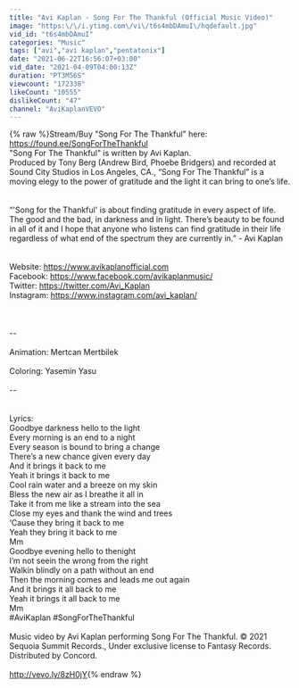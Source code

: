 ```yaml
---
title: "Avi Kaplan - Song For The Thankful (Official Music Video)"
image: "https:\/\/i.ytimg.com\/vi\/t6s4mbDAmuI\/hqdefault.jpg"
vid_id: "t6s4mbDAmuI"
categories: "Music"
tags: ["avi","avi kaplan","pentatonix"]
date: "2021-06-22T16:56:07+03:00"
vid_date: "2021-04-09T04:00:13Z"
duration: "PT3M56S"
viewcount: "172338"
likeCount: "10555"
dislikeCount: "47"
channel: "AviKaplanVEVO"
---
```

{% raw %}Stream/Buy &quot;Song For The Thankful&quot; here: <a rel="nofollow" target="blank" href="https://found.ee/SongForTheThankful">https://found.ee/SongForTheThankful</a><br />&quot;Song For The Thankful&quot; is written by Avi Kaplan.<br />Produced by Tony Berg (Andrew Bird, Phoebe Bridgers) and recorded at Sound City Studios in Los Angeles, CA., “Song For The Thankful” is a moving elegy to the power of gratitude and the light it can bring to one’s life.<br /><br /><br />“'Song for the Thankful' is about finding gratitude in every aspect of life. The good and the bad, in darkness and in light. There’s beauty to be found in all of it and I hope that anyone who listens can find gratitude in their life regardless of what end of the spectrum they are currently in.” - Avi Kaplan<br /><br /><br />Website: <a rel="nofollow" target="blank" href="https://www.avikaplanofficial.com​">https://www.avikaplanofficial.com​</a><br />Facebook: <a rel="nofollow" target="blank" href="https://www.facebook.com/avikaplanmusic/​">https://www.facebook.com/avikaplanmusic/​</a><br />Twitter: <a rel="nofollow" target="blank" href="https://twitter.com/Avi_Kaplan​">https://twitter.com/Avi_Kaplan​</a><br />Instagram: <a rel="nofollow" target="blank" href="https://www.instagram.com/avi_kaplan/​">https://www.instagram.com/avi_kaplan/​</a><br /><br /> <br /><br />--<br /><br />Animation: Mertcan Mertbilek<br /><br />Coloring: Yasemin Yasu<br /><br />--<br /><br /><br />Lyrics:<br />Goodbye darkness hello to the light<br />Every morning is an end to a night<br />Every season is bound to bring a change<br />There’s a new chance given every day<br />And it brings it back to me<br />Yeah it brings it back to me<br />Cool rain water and a breeze on my skin<br />Bless the new air as I breathe it all in<br />Take it from me like a stream into the sea<br />Close my eyes and thank the wind and trees<br />‘Cause they bring it back to me<br />Yeah they bring it back to me<br />Mm<br />Goodbye evening hello to thenight<br />I’m not seein the wrong from the right<br />Walkin blindly on a path without an end<br />Then the morning comes and leads me out again<br />And it brings it all back to me<br />Yeah it brings it all back to me<br />Mm<br />#AviKaplan #SongForTheThankful<br /><br />Music video by Avi Kaplan performing Song For The Thankful. © 2021 Sequoia Summit Records., Under exclusive license to Fantasy Records. Distributed by Concord.<br /><br /><a rel="nofollow" target="blank" href="http://vevo.ly/8zH0jY">http://vevo.ly/8zH0jY</a>{% endraw %}

